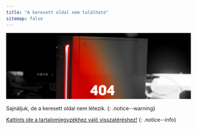 ```yaml
---
title: "A keresett oldal nem található"
sitemap: false
---
```


![](/images/main-pages/Wii_Red_404.jpg)

Sajnáljuk, de a keresett oldal nem létezik.
{: .notice--warning}

[Kattints ide a tartalomjegyzékhez való visszatéréshez!](site-navigation)
{: .notice--info}
